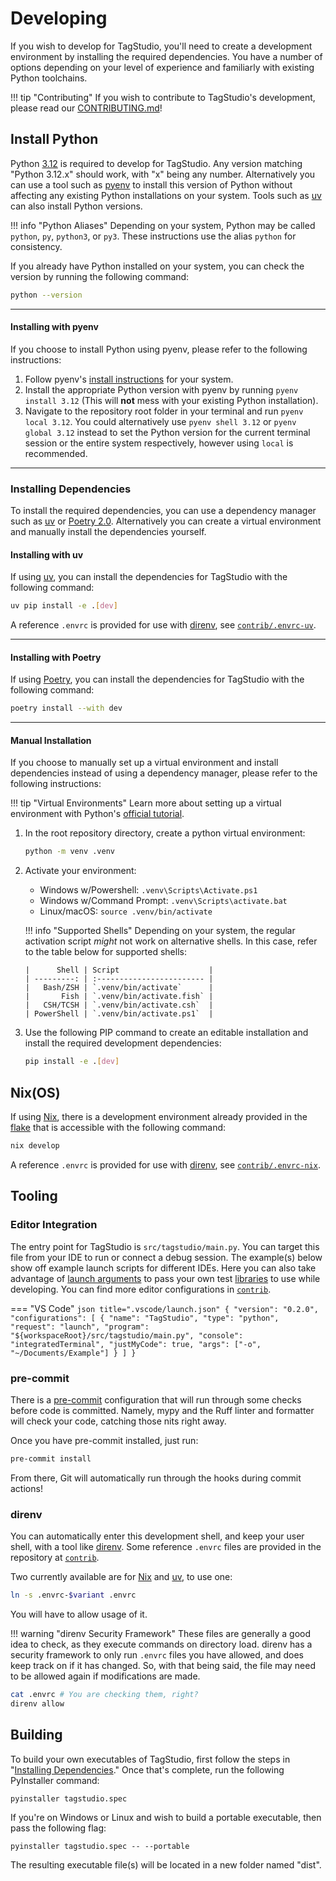 # Developing

If you wish to develop for TagStudio, you'll need to create a development environment by installing the required dependencies. You have a number of options depending on your level of experience and familiarly with existing Python toolchains.

<!-- prettier-ignore -->
!!! tip "Contributing"
    If you wish to contribute to TagStudio's development, please read our [CONTRIBUTING.md](https://github.com/TagStudioDev/TagStudio/blob/main/CONTRIBUTING.md)!

## Install Python

Python [3.12](https://www.python.org/downloads) is required to develop for TagStudio. Any version matching "Python 3.12.x" should work, with "x" being any number. Alternatively you can use a tool such as [pyenv](https://github.com/pyenv/pyenv) to install this version of Python without affecting any existing Python installations on your system. Tools such as [uv](#installing-with-uv) can also install Python versions.

<!-- prettier-ignore -->
!!! info "Python Aliases"
    Depending on your system, Python may be called `python`, `py`, `python3`, or `py3`. These instructions use the alias `python` for consistency.

If you already have Python installed on your system, you can check the version by running the following command:

```sh
python --version
```

---

#### Installing with pyenv

If you choose to install Python using pyenv, please refer to the following instructions:

1. Follow pyenv's [install instructions](https://github.com/pyenv/pyenv/?tab=readme-ov-file#installation) for your system.
2. Install the appropriate Python version with pyenv by running `pyenv install 3.12` (This will **not** mess with your existing Python installation).
3. Navigate to the repository root folder in your terminal and run `pyenv local 3.12`. You could alternatively use `pyenv shell 3.12` or `pyenv global 3.12` instead to set the Python version for the current terminal session or the entire system respectively, however using `local` is recommended.

---

### Installing Dependencies

To install the required dependencies, you can use a dependency manager such as [uv](https://docs.astral.sh/uv) or [Poetry 2.0](https://python-poetry.org). Alternatively you can create a virtual environment and manually install the dependencies yourself.

#### Installing with uv

If using [uv](https://docs.astral.sh/uv), you can install the dependencies for TagStudio with the following command:

```sh
uv pip install -e .[dev]
```

A reference `.envrc` is provided for use with [direnv](#direnv), see [`contrib/.envrc-uv`](https://github.com/TagStudioDev/TagStudio/blob/main/contrib/.envrc-uv).

---

#### Installing with Poetry

If using [Poetry](https://python-poetry.org), you can install the dependencies for TagStudio with the following command:

```sh
poetry install --with dev
```

---

#### Manual Installation

If you choose to manually set up a virtual environment and install dependencies instead of using a dependency manager, please refer to the following instructions:

<!-- prettier-ignore -->
!!! tip "Virtual Environments"
    Learn more about setting up a virtual environment with Python's [official tutorial](https://docs.python.org/3/tutorial/venv.html).

1.  In the root repository directory, create a python virtual environment:

    ```sh
    python -m venv .venv
    ```

2.  Activate your environment:

    -   Windows w/Powershell: `.venv\Scripts\Activate.ps1`
    -   Windows w/Command Prompt: `.venv\Scripts\activate.bat`
    -   Linux/macOS: `source .venv/bin/activate`

    <!-- prettier-ignore -->
    !!! info "Supported Shells"
        Depending on your system, the regular activation script _might_ not work on alternative shells. In this case, refer to the table below for supported shells:

        |      Shell | Script                    |
        | ---------: | :------------------------ |
        |   Bash/ZSH | `.venv/bin/activate`      |
        |       Fish | `.venv/bin/activate.fish` |
        |   CSH/TCSH | `.venv/bin/activate.csh`  |
        | PowerShell | `.venv/bin/activate.ps1`  |

3.  Use the following PIP command to create an editable installation and install the required development dependencies:

    ```sh
    pip install -e .[dev]
    ```

## Nix(OS)

If using [Nix](https://nixos.org/), there is a development environment already provided in the [flake](https://wiki.nixos.org/wiki/Flakes) that is accessible with the following command:

```sh
nix develop
```

A reference `.envrc` is provided for use with [direnv](#direnv), see [`contrib/.envrc-nix`](https://github.com/TagStudioDev/TagStudio/blob/main/contrib/.envrc-nix).

## Tooling

### Editor Integration

The entry point for TagStudio is `src/tagstudio/main.py`. You can target this file from your IDE to run or connect a debug session. The example(s) below show off example launch scripts for different IDEs. Here you can also take advantage of [launch arguments](./usage.md/#launch-arguments) to pass your own test [libraries](./library/index.md) to use while developing. You can find more editor configurations in [`contrib`](https://github.com/TagStudioDev/TagStudio/tree/main/contrib).

<!-- prettier-ignore -->
=== "VS Code"
    ```json title=".vscode/launch.json"
    {
        "version": "0.2.0",
        "configurations": [
            {
                "name": "TagStudio",
                "type": "python",
                "request": "launch",
                "program": "${workspaceRoot}/src/tagstudio/main.py",
                "console": "integratedTerminal",
                "justMyCode": true,
                "args": ["-o", "~/Documents/Example"]
            }
        ]
    }
    ```

### pre-commit

There is a [pre-commit](https://pre-commit.com/) configuration that will run through some checks before code is committed. Namely, mypy and the Ruff linter and formatter will check your code, catching those nits right away.

Once you have pre-commit installed, just run:

```sh
pre-commit install
```

From there, Git will automatically run through the hooks during commit actions!

### direnv

You can automatically enter this development shell, and keep your user shell, with a tool like [direnv](https://direnv.net/). Some reference `.envrc` files are provided in the repository at [`contrib`](https://github.com/TagStudioDev/TagStudio/tree/main/contrib).

Two currently available are for [Nix](#nixos) and [uv](#installing-with-uv), to use one:

```sh
ln -s .envrc-$variant .envrc
```

You will have to allow usage of it.

<!-- prettier-ignore -->
!!! warning "direnv Security Framework"
    These files are generally a good idea to check, as they execute commands on directory load. direnv has a security framework to only run `.envrc` files you have allowed, and does keep track on if it has changed. So, with that being said, the file may need to be allowed again if modifications are made.

```sh
cat .envrc # You are checking them, right?
direnv allow
```

## Building

To build your own executables of TagStudio, first follow the steps in "[Installing Dependencies](#installing-dependencies)." Once that's complete, run the following PyInstaller command:

```
pyinstaller tagstudio.spec
```

If you're on Windows or Linux and wish to build a portable executable, then pass the following flag:

```
pyinstaller tagstudio.spec -- --portable
```

The resulting executable file(s) will be located in a new folder named "dist".
